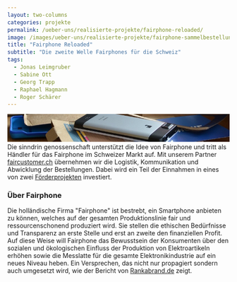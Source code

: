 ```yaml
---
layout: two-columns
categories: projekte
permalink: /ueber-uns/realisierte-projekte/fairphone-reloaded/
image: /images/ueber-uns/realisierte-projekte/fairphone-sammelbestellung.jpg
title: "Fairphone Reloaded"
subtitle: "Die zweite Welle Fairphones für die Schweiz"
tags:
  - Jonas Leimgruber
  - Sabine Ott
  - Georg Trapp
  - Raphael Hagmann
  - Roger Schärer
---
```

<img class="leadimage" width="803" title="Fairphone" src="/images/angebote/fairphone_sub.jpg"> Die sinndrin genossenschaft unterstützt die Idee von Fairphone und tritt als Händler für das Fairphone im Schweizer Markt auf. Mit unserem Partner [faircustomer.ch](http://www.faircustomer.ch) übernehmen wir die Logistik, Kommunikation und Abwicklung der Bestellungen. Dabei wird ein Teil der Einnahmen in eines von zwei [Förderprojekten](http://blog.faircustomer.ch/?p=2387) investiert.

### Über Fairphone
Die holländische Firma "Fairphone" ist bestrebt, ein Smartphone anbieten zu können, welches auf der gesamten Produktionslinie fair und ressourcenschonend produziert wird. Sie stellen die ethischen Bedürfnisse und Transparenz an erste Stelle und erst an zweite den finanziellen Profit. Auf diese Weise will Fairphone das Bewusstsein der Konsumenten über den sozialen und ökologischen Einfluss der Produktion von Elektroartikeln erhöhen sowie die Messlatte für die gesamte Elektronikindustrie auf ein neues Niveau heben. Ein Versprechen, das nicht nur propagiert sondern auch umgesetzt wird, wie der Bericht von [Rankabrand.de](http://blog.rankabrand.de/2014/06/03/elektronik-report-2014-fairphone-top/) zeigt.
